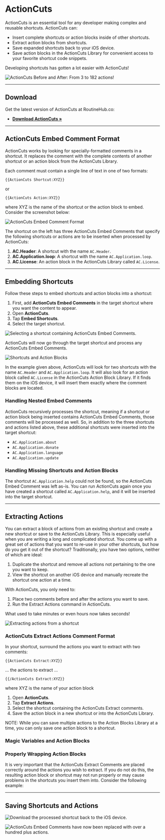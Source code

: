
# ActionCuts
ActionCuts is an essential tool for any developer making complex and reusable shortcuts. ActionCuts can:

- Insert complete shortcuts or action blocks inside of other shortcuts.
- Extract action blocks from shortcuts.
- Save expanded shortcuts back to your iOS device.
- Save action blocks in the ActionCuts Library for convenient access to your favorite shortcut code snippets.

Developing shortcuts has gotten a lot easier with ActionCuts!

![ActionCuts Before and After: From 3 to 182 actions!](https://adamtow.github.io/actioncuts/images/actioncuts-before-after.png)

****

## Download
Get the latest version of ActionCuts at RoutineHub.co:

- **[Download ActionCuts &raquo;](https://routinehub.co/shortcut/3761)**

****

## ActionCuts Embed Comment Format
ActionCuts works by looking for specially-formatted comments in a shortcut. It replaces the comment with the complete contents of another shortcut or an action block from the ActionCuts Library.

Each comment must contain a single line of text in one of two formats: 

`{{ActionCuts Shortcut:XYZ}}`

or

`{{ActionCuts Action:XYZ}}`

where XYZ is the name of the shortcut or the action block to embed. Consider the screenshot below:

![ActionCuts Embed Comment Format](https://adamtow.github.io/actioncuts/images/actioncuts-embed-comments.png)

The shortcut on the left has three ActionCuts Embed Comments that specify the following shortcuts or actions are to be inserted when processed by ActionCuts:

1. **AC.Header**: A shortcut with the name `AC.Header`.
2. **AC.Application.loop**: A shortcut with the name `AC.Application.loop`.
3. **AC.License**: An action block in the ActionCuts Library called `AC.License`.

****

## Embedding Shortcuts

Follow these steps to embed shortcuts and action blocks into a shortcut:

1. First, add **ActionCuts Embed Comments** in the target shortcut where you want the content to appear. 
2. Open **ActionCuts**.
3. Tap **Embed Shortcuts**.
4. Select the target shortcut.

![Selecting a shortcut containing ActionCuts Embed Comments.](https://adamtow.github.io/actioncuts/images/actioncuts-example-1.png)

ActionCuts will now go through the target shortcut and process any ActionCuts Embed Comments.

![Shortcuts and Action Blocks](https://adamtow.github.io/actioncuts/images/actioncuts-shortcuts-and-actions.png)

In the example given above, ActionCuts will look for two shortcuts with the name `AC.Header` and `AC.Application.loop`. It will also look for an action block called `AC.License` in the ActionCuts Action Block Library. If it finds them on the iOS device, it will insert them exactly where the comment blocks are located.

### Handling Nested Embed Comments

ActionCuts recursively processes the shortcut, meaning if a shortcut or action block being inserted contains ActionCuts Embed Comments, those comments will be processed as well. So, in addition to the three shortcuts and actions listed above, these additional shortcuts were inserted into the target shortcut:

- `AC.Application.about`
- `AC.Application.donate`
- `AC.Application.language`
- `AC.Application.update`

### Handling Missing Shortcuts and Action Blocks

The shortcut `AC.Application.help` could not be found, so the ActionCuts Embed Comment was left as-is. You can run ActionCuts again once you have created a shortcut called `AC.Application.help`, and it will be inserted into the target shortcut.

****

## Extracting Actions

You can extract a block of actions from an existing shortcut and create a new shortcut or save to the ActionCuts Library. This is especially useful when you are writing a long and complicated shortcut. You come up with a great set of actions that you want to re-use in your other shortcuts, but how do you get it out of the shortcut? Traditionally, you have two options, neither of which are ideal:

1. Duplicate the shortcut and remove all actions not pertaining to the one you want to keep. 
2. View the shortcut on another iOS device and manually recreate the shortcut one action at a time. 

With ActionCuts, you only need to:

1. Place two comments before and after the actions you want to save. 
2. Run the Extract Actions command in ActionCuts. 

What used to take minutes or even hours now takes seconds!

![Extracting actions from a shortcut](https://adamtow.github.io/actioncuts/images/actioncuts-extract-example.png)

### ActionCuts Extract Actions Comment Format

In your shortcut, surround the actions you want to extract with two comments:

`{{ActionCuts Extract:XYZ}}`

… the actions to extract …

`{{/ActionCuts Extract:XYZ}}`

where XYZ is the name of your action block

1. Open **ActionCuts**.
2. Tap **Extract Actions**.
3. Select the shortcut containing the ActionCuts Extract comments. 
4. Save the action block in a new shortcut or into the ActionCuts Library.

NOTE: While you can save multiple actions to the Action Blocks Library at a time, you can only save one action block to a shortcut. 

### Magic Variables and Action Blocks

### Properly Wrapping Action Blocks
It is very important that the ActionCuts Extract Comments are placed correctly around the actions you wish to extract. If you do not do this, the resulting action block or shortcut may not run properly or may cause problems in the shortcuts you insert them into. Consider the following example:



****

## Saving Shortcuts and Actions



![Download the processed shortcut back to the iOS device.](https://adamtow.github.io/actioncuts/images/actioncuts-example-2.png)

![ActionCuts Embed Comments have now been replaced with over a hundred plus actions.](https://adamtow.github.io/actioncuts/images/actioncuts-example-3.png)

